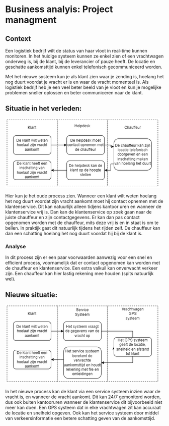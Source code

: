 # Business analyis: Project managment

## Context

Een logistiek bedrijf wilt de status van haar vloot in real-time kunnen monitoren. In het huidige systeem kunnen ze enkel zien of een vrachtwagen onderweg is, bij de klant, bij de leverancier of pauze heeft. De locatie en geschatte aankomsttijd kunnen enkel telefonisch gecommuniceerd worden.

Met het nieuwe systeem kun je als klant zien waar je zending is, hoelang het nog duurt voordat je vracht er is en waar de vracht momenteel is. Als logistiek bedrijf heb je een veel beter beeld van je vloot en kun je mogelijke problemen sneller oplossen en beter communiceren naar de klant.

## Situatie in het verleden:

![image info](/Documentatie/oudprocess.png)

Hier kun je het oude process zien. Wanneer een klant wilt weten hoelang het nog duurt voordat zijn vracht aankomt moet hij contact opnemen met de klantenservice. Dit kan natuurlijk alleen tidjens kantoor uren en wanneer de klantenservice vrij is. Dan kan de klantenservice op zoek gaan naar de juiste chauffeur en zijn contactgegevens. Er kan dan pas contact opgenomen worden met de chauffeur, mits deze vrij is en in staat is om te bellen. In praktijk gaat dit natuurlijk tijdens het rijden zelf. De chauffeur kan dan een schatting hoelang het nog duurt voordat hij bij de klant is. 

### Analyse

In dit process zijn er een paar voorwaarden aanwezig voor een snel en efficient process, voornamelijk dat er contact opgenomen kan worden met de chauffeur en klantenservice. Een extra valkuil kan onverwacht verkeer zijn. Een chauffeur kan hier lastig rekening mee houden (spits natuurlijk wel).


## Nieuwe situatie:

![image info](/Documentatie/nieuwprocess.png)

In het nieuwe process kan de klant via een service systeem inzien waar de vracht is, en wanneer de vracht aankomt. Dit kan 24/7 gemonitord worden, dus ook buiten kantooruren wanneer de klantenservice dit bijvoorbeeld niet meer kan doen. Een GPS systeem dat in elke vrachtwagen zit kan accuraat de locatie en snelheid opgeven. Ook kan het service systeem door middel van verkeersinformatie een betere schatting geven van de aankomsttijd. 

